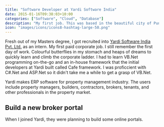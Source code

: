 ```yaml
---
title: "Software Developer at Yardi Software India"
date: 2015-01-16T09:38:03+10:00
categories: ["Software", "Cloud", "Database"]
description: "My first job. This was based in the beautiful city of Pune in western India."
icon: "images/icons/icons8-hashtag-large-50.png"
---
```

Fresh out of my Masters degree, I got recruited into [Yardi Software India Pvt. Ltd.](https://www.yardi.com/about-us/) as an intern. My first paid corporate job. I still remember the first day of work. Colourful butterflies in my stomach and heaps of dreams to quickly learn and climb the corporate ladder. I had to learn VB.Net programming on-the-go and an in-house framework that the initial developers at Yardi built called Cafe framework. I was proficcient with C#.Net and ASP.Net so it didn't take me a while to get a grasp of VB.Net. 

Yardi makes ERP software for property management industry. The users include property managers, builders, contractors, brokers, tenants, and other professionals in the property market. 

## Build a new broker portal
When I joined Yardi, they were planning to build some online portals. 